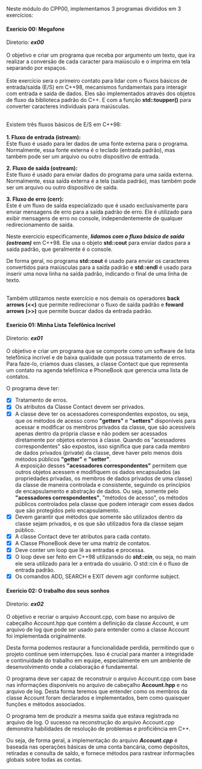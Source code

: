 Neste módulo do CPP00, implementamos 3 programas divididos em 3 exercícios:

#### Exerício 00: Megafone
Diretorio: _**ex00**_</br></br>
O objetivo e criar um programa que receba por argumento um texto, que ira realizar a conversão de cada caracter para maiúsculo e o imprima em tela separando por espaços.</br></br>
Este exercício sera o primeiro contato para lidar com o fluxos básicos de entrada/saída (E/S) em C++98, mecanismos fundamentais para interagir com entrada e saída de dados. Eles são implementados através dos objetos de fluxo da biblioteca padrão do C++. 
E com a função **std::toupper()** para converter caracteres individuais para maiúsculas.</br></br>

Existem três fluxos básicos de E/S em C++98:</br></br>
**1. Fluxo de entrada (istream):** </br>
Este fluxo é usado para ler dados de uma fonte externa para o programa. Normalmente, essa fonte externa é o teclado (entrada padrão), mas também pode ser um arquivo ou outro dispositivo de entrada.

**2. Fluxo de saída (ostream):** </br>
Este fluxo é usado para enviar dados do programa para uma saída externa. Normalmente, essa saída externa é a tela (saída padrão), mas também pode ser um arquivo ou outro dispositivo de saída.

**3. Fluxo de erro (cerr):** </br>
Este é um fluxo de saída especializado que é usado exclusivamente para enviar mensagens de erro para a saída padrão de erro. Ele é utilizado para exibir mensagens de erro no console, independentemente de qualquer redirecionamento de saída.</br>

Neste exercicio especificamente, _**lidamos com o fluxo básico de saída (ostream)**_ em C++98. Ele usa o objeto **std::cout** para enviar dados para a saída padrão, que geralmente é o console.

De forma geral, no programa **std::cout** é usado para enviar os caracteres convertidos para maiúsculas para a saída padrão e **std::endl** é usado para inserir uma nova linha na saída padrão, indicando o final de uma linha de texto.</br></br>

Também utilizamos neste exercício e nos demais os operadores **back arrows (<<)** que permite redirecionar o fluxo de saída padrão e **foward arrows (>>)** que permite buscar dados da entrada padrão.

#### Exerício 01: Minha Lista Telefônica Incrível
Diretorio: _**ex01**_</br></br>
O objetivo e criar um programa que se comporte como um software de lista telefônica incrivel e de baixa qualidade que possua tratamento de erros. Para faze-lo, criamos duas classes, a classe Contact que que representa um contato na agenda telefônica e PhoneBook que gerencia uma lista de contatos.

O programa deve ter:
- [x] Tratamento de erros.
- [x] Os atributos da Classe Contact devem ser privados.
- [x] A classe deve ter os acessadores correspondentes expostos, ou seja, que os métodos de acesso como **"getters"** e **"setters"** disponíveis para acessar e modificar os membros privados da classe, que são acessíveis apenas dentro da própria classe e não podem ser acessados diretamente por objetos externos à classe. Quando os "acessadores correspondentes" são expostos, isso significa que para cada membro de dados privados (private) da classe, deve haver pelo menos dois métodos públicos **"getter"** e **"setter"**.</br> 
A exposição desses **"acessadores correspondentes"** permitem que outros objetos acessem e modifiquem os dados encapsulados (as propriedades privadas, os membros de dados privados de uma classe) da classe de maneira controlada e consistente, seguindo os princípios de encapsulamento e abstração de dados.
Ou seja, somente pelo **"acessadores correspondentes"**, "métodos de acesso", os métodos públicos controlados pela classe que podem interagir com esses dados que são protegidos pelo encapsulamento.
- [x] Devem garantir que métodos que somente são utilizados dentro da classe sejam privados, e os que são utilizados fora da classe sejam público.
- [x] A classe Contact deve ter atributos para cada contato.
- [x] A Classe PhoneBook deve ter uma matriz de contatos.
- [x] Deve conter um loop que lê as entradas e processa.
- [x] O loop deve ser feito em C++98 utilizansdo do _**std::cin**_, ou seja, no main ele sera utilizado para ler a entrada do usuário. O std::cin é o fluxo de entrada padrão.
- [x] Os comandos ADD, SEARCH e EXIT devem agir conforme subject.

#### Exerício 02: O trabalho dos seus sonhos
Diretorio: _**ex02**_</br></br>
O objetivo e recriar o arquivo Account.cpp, com base no arquivo de cabeçalho Account.hpp
que contém a definição da classe Account, e um arquivo de log que pode ser usado para entender como a classe Account foi implementada originalmente.

Desta forma podemos restaurar a funcionalidade perdida, permitindo que o projeto continue sem interrupções. Isso é crucial para manter a integridade e continuidade do trabalho em equipe, especialmente em um ambiente de desenvolvimento onde a colaboração é fundamental.

O programa deve ser capaz de reconstruir o arquivo Account.cpp com base nas informações disponíveis no arquivo de cabeçalho **Account.hpp** e no arquivo de log. Desta forma teremos que entender como os membros da classe Account foram declarados e implementados, bem como quaisquer funções e métodos associados.

O programa tem de produzir a mesma saída que estava registrada no arquivo de log. O sucesso na reconstrução do arquivo Account.cpp demonstra habilidades de resolução de problemas e proficiência em C++.

Ou seja, de forma geral, a implementação do arquivo _**Account.cpp**_ é baseada nas operações básicas de uma conta bancária, como depósitos, retiradas e consulta de saldo, e fornece métodos para rastrear informações globais sobre todas as contas.
